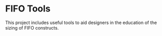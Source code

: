 # FIFO Tools
This project includes useful tools to aid designers in the education of the sizing of FIFO constructs.
